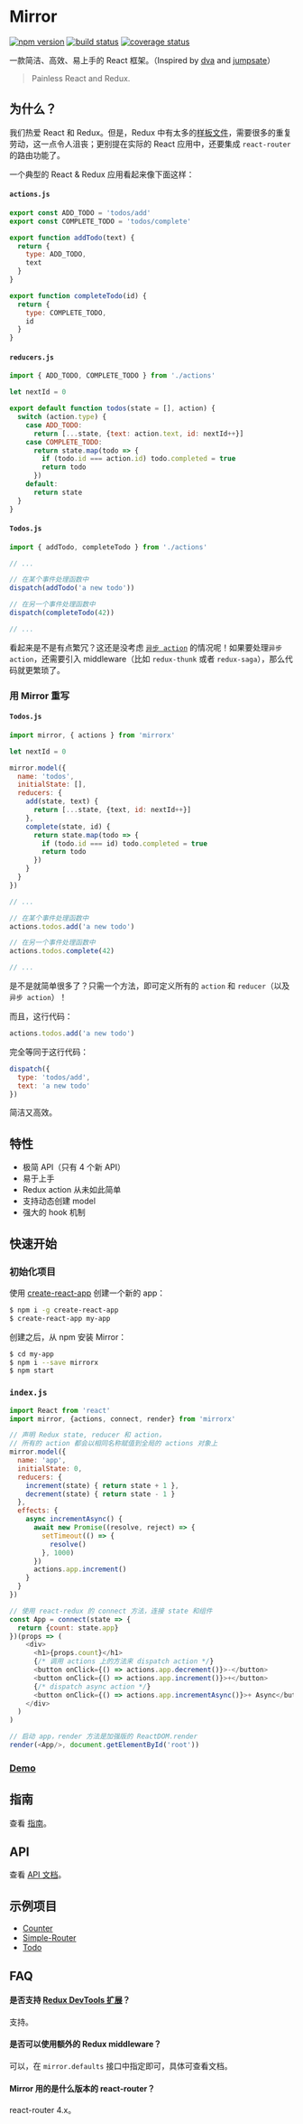 # Mirror

[![npm version](https://img.shields.io/npm/v/mirrorx.svg?style=flat-square)](https://www.npmjs.com/package/mirrorx) [![build status](https://img.shields.io/travis/mirrorjs/mirror.svg?style=flat-square)](https://travis-ci.org/mirrorjs/mirror) [![coverage status](https://img.shields.io/coveralls/mirrorjs/mirror.svg?style=flat-square)](https://coveralls.io/github/mirrorjs/mirror?branch=master)

一款简洁、高效、易上手的 React 框架。（Inspired by [dva](https://github.com/dvajs/dva) and [jumpsate](https://github.com/jumpsuit/jumpstate)）

> Painless React and Redux.

## 为什么？

我们热爱 React 和 Redux。但是，Redux 中有太多的[样板文件](https://github.com/reactjs/redux/blob/master/docs/recipes/ReducingBoilerplate.md)，需要很多的重复劳动，这一点令人沮丧；更别提在实际的 React 应用中，还要集成 `react-router` 的路由功能了。

一个典型的 React & Redux 应用看起来像下面这样：

#### `actions.js`

```js
export const ADD_TODO = 'todos/add'
export const COMPLETE_TODO = 'todos/complete'

export function addTodo(text) {
  return {
    type: ADD_TODO,
    text
  }
}

export function completeTodo(id) {
  return {
    type: COMPLETE_TODO,
    id
  }
}
```

#### `reducers.js`

```js
import { ADD_TODO, COMPLETE_TODO } from './actions'

let nextId = 0

export default function todos(state = [], action) {
  switch (action.type) {
    case ADD_TODO:
      return [...state, {text: action.text, id: nextId++}]
    case COMPLETE_TODO:
      return state.map(todo => {
        if (todo.id === action.id) todo.completed = true
        return todo
      })
    default:
      return state
  }
}
```

#### `Todos.js`

```js
import { addTodo, completeTodo } from './actions'

// ...

// 在某个事件处理函数中
dispatch(addTodo('a new todo'))

// 在另一个事件处理函数中
dispatch(completeTodo(42))

// ...
```

看起来是不是有点繁冗？这还是没考虑 [`异步 action`](http://redux.js.org/docs/advanced/AsyncActions.html) 的情况呢！如果要处理`异步 action`，还需要引入 middleware（比如 `redux-thunk` 或者 `redux-saga`），那么代码就更繁琐了。


### 用 Mirror 重写

#### `Todos.js`

```js
import mirror, { actions } from 'mirrorx'

let nextId = 0

mirror.model({
  name: 'todos',
  initialState: [],
  reducers: {
    add(state, text) {
      return [...state, {text, id: nextId++}]
    },
    complete(state, id) {
      return state.map(todo => {
        if (todo.id === id) todo.completed = true
        return todo
      })
    }
  }
})

// ...

// 在某个事件处理函数中
actions.todos.add('a new todo')

// 在另一个事件处理函数中
actions.todos.complete(42)

// ...
```

是不是就简单很多了？只需一个方法，即可定义所有的 `action` 和 `reducer`（以及 `异步 action`）！

而且，这行代码：

```js
actions.todos.add('a new todo')
```

完全等同于这行代码：

```js
dispatch({
  type: 'todos/add',
  text: 'a new todo'
})
```

简洁又高效。

## 特性

* 极简 API（只有 4 个新 API）
* 易于上手
* Redux action 从未如此简单
* 支持动态创建 model
* 强大的 hook 机制

## 快速开始

### 初始化项目

使用 [create-react-app](https://github.com/facebookincubator/create-react-app) 创建一个新的 app：

```sh
$ npm i -g create-react-app
$ create-react-app my-app
```

创建之后，从 npm 安装 Mirror：

```sh
$ cd my-app
$ npm i --save mirrorx
$ npm start
```

### `index.js`

```js
import React from 'react'
import mirror, {actions, connect, render} from 'mirrorx'

// 声明 Redux state, reducer 和 action，
// 所有的 action 都会以相同名称赋值到全局的 actions 对象上
mirror.model({
  name: 'app',
  initialState: 0,
  reducers: {
    increment(state) { return state + 1 },
    decrement(state) { return state - 1 }
  },
  effects: {
    async incrementAsync() {
      await new Promise((resolve, reject) => {
        setTimeout(() => {
          resolve()
        }, 1000)
      })
      actions.app.increment()
    }
  }
})

// 使用 react-redux 的 connect 方法，连接 state 和组件
const App = connect(state => {
  return {count: state.app}
})(props => (
    <div>
      <h1>{props.count}</h1>
      {/* 调用 actions 上的方法来 dispatch action */}
      <button onClick={() => actions.app.decrement()}>-</button>
      <button onClick={() => actions.app.increment()}>+</button>
      {/* dispatch async action */}
      <button onClick={() => actions.app.incrementAsync()}>+ Async</button>
    </div>
  )
)

// 启动 app，render 方法是加强版的 ReactDOM.render
render(<App/>, document.getElementById('root'))
```

### [Demo](https://www.webpackbin.com/bins/-Kmdm2zpS4JBvzbKBbIc)

## 指南

查看 [指南](https://github.com/mirrorjs/mirror/blob/master/docs/zh/guides.md)。

## API

查看 [API 文档](https://github.com/mirrorjs/mirror/blob/master/docs/zh/api.md)。

## 示例项目

* [Counter](https://github.com/mirrorjs/mirror/blob/master/examples/counter)
* [Simple-Router](https://github.com/mirrorjs/mirror/blob/master/examples/simple-router)
* [Todo](https://github.com/mirrorjs/mirror/blob/master/examples/todo)

## FAQ

#### 是否支持 [Redux DevTools 扩展](https://github.com/zalmoxisus/redux-devtools-extension)？

支持。

#### 是否可以使用额外的 Redux middleware？

可以，在 `mirror.defaults` 接口中指定即可，具体可查看文档。

#### Mirror 用的是什么版本的 react-router？

react-router 4.x。

